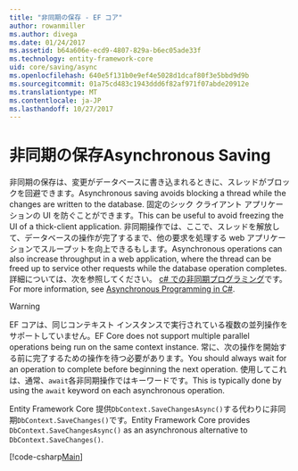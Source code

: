 ```yaml
---
title: "非同期の保存 - EF コア"
author: rowanmiller
ms.author: divega
ms.date: 01/24/2017
ms.assetid: b64a606e-ecd9-4807-829a-b6ec05ade33f
ms.technology: entity-framework-core
uid: core/saving/async
ms.openlocfilehash: 640e5f131b0e9ef4e5028d1dcaf80f3e5bbd9d9b
ms.sourcegitcommit: 01a75cd483c1943ddd6f82af971f07abde20912e
ms.translationtype: MT
ms.contentlocale: ja-JP
ms.lasthandoff: 10/27/2017
---
```

# <a name="asynchronous-saving"></a><span data-ttu-id="881d5-102">非同期の保存</span><span class="sxs-lookup"><span data-stu-id="881d5-102">Asynchronous Saving</span></span>

<span data-ttu-id="881d5-103">非同期の保存は、変更がデータベースに書き込まれるときに、スレッドがブロックを回避できます。</span><span class="sxs-lookup"><span data-stu-id="881d5-103">Asynchronous saving avoids blocking a thread while the changes are written to the database.</span></span> <span data-ttu-id="881d5-104">固定のシック クライアント アプリケーションの UI を防ぐことができます。</span><span class="sxs-lookup"><span data-stu-id="881d5-104">This can be useful to avoid freezing the UI of a thick-client application.</span></span> <span data-ttu-id="881d5-105">非同期操作では、ここで、スレッドを解放して、データベースの操作が完了するまで、他の要求を処理する web アプリケーションでスループットを向上できるもします。</span><span class="sxs-lookup"><span data-stu-id="881d5-105">Asynchronous operations can also increase throughput in a web application, where the thread can be freed up to service other requests while the database operation completes.</span></span> <span data-ttu-id="881d5-106">詳細については、次を参照してください。 [c# での非同期プログラミング](https://docs.microsoft.com/dotnet/csharp/async)です。</span><span class="sxs-lookup"><span data-stu-id="881d5-106">For more information, see [Asynchronous Programming in C#](https://docs.microsoft.com/dotnet/csharp/async).</span></span>

> [!WARNING]  
> <span data-ttu-id="881d5-107">EF コアは、同じコンテキスト インスタンスで実行されている複数の並列操作をサポートしていません。</span><span class="sxs-lookup"><span data-stu-id="881d5-107">EF Core does not support multiple parallel operations being run on the same context instance.</span></span> <span data-ttu-id="881d5-108">常に、次の操作を開始する前に完了するための操作を待つ必要があります。</span><span class="sxs-lookup"><span data-stu-id="881d5-108">You should always wait for an operation to complete before beginning the next operation.</span></span> <span data-ttu-id="881d5-109">使用してこれは、通常、`await`各非同期操作ではキーワードです。</span><span class="sxs-lookup"><span data-stu-id="881d5-109">This is typically done by using the `await` keyword on each asynchronous operation.</span></span>

<span data-ttu-id="881d5-110">Entity Framework Core 提供`DbContext.SaveChangesAsync()`する代わりに非同期`DbContext.SaveChanges()`です。</span><span class="sxs-lookup"><span data-stu-id="881d5-110">Entity Framework Core provides `DbContext.SaveChangesAsync()` as an asynchronous alternative to `DbContext.SaveChanges()`.</span></span>

[!code-csharp[Main](../../../samples/core/Saving/Saving/Async/Sample.cs#Sample)]
